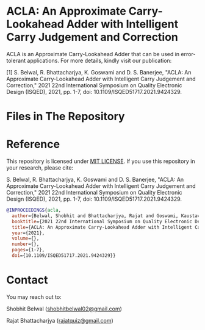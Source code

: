 # ACLA: An Approximate Carry-Lookahead Adder with Intelligent Carry Judgement and Correction

ACLA is an Approximate Carry-Lookahead Adder that can be used in error-tolerant applications. For more details, kindly visit our publication: 

[1] S. Belwal, R. Bhattacharjya, K. Goswami and D. S. Banerjee, "ACLA: An Approximate Carry-Lookahead Adder with Intelligent Carry Judgement and Correction," 2021 22nd International Symposium on Quality Electronic Design (ISQED), 2021, pp. 1-7, doi: 10.1109/ISQED51717.2021.9424329.

# Files in The Repository
# Reference
This repository is licensed under [MIT LICENSE](https://github.com/shobro/ACLA/blob/main/LICENSE). If you use this repository in your research, please cite:

S. Belwal, R. Bhattacharjya, K. Goswami and D. S. Banerjee, "ACLA: An Approximate Carry-Lookahead Adder with Intelligent Carry Judgement and Correction," 2021 22nd International Symposium on Quality Electronic Design (ISQED), 2021, pp. 1-7, doi: 10.1109/ISQED51717.2021.9424329.
```bibtex
@INPROCEEDINGS{acla,
  author={Belwal, Shobhit and Bhattacharjya, Rajat and Goswami, Kaustav and Banerjee, Dip Sankar},
  booktitle={2021 22nd International Symposium on Quality Electronic Design (ISQED)}, 
  title={ACLA: An Approximate Carry-Lookahead Adder with Intelligent Carry Judgement and Correction}, 
  year={2021},
  volume={},
  number={},
  pages={1-7},
  doi={10.1109/ISQED51717.2021.9424329}}
```
# Contact
You may reach out to:

Shobhit Belwal (shobhitbelwal02@gmail.com)

Rajat Bhattacharjya (rajatquiz@gmail.com)
